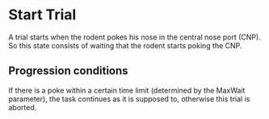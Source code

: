 # Start Trial
A trial starts when the rodent pokes his nose in the central nose port (CNP). So this state consists of waiting that the rodent starts poking the CNP.

## Progression conditions
If there is a poke within a certain time limit (determined by the MaxWait parameter), the task continues as it is supposed to, otherwise this trial is aborted.